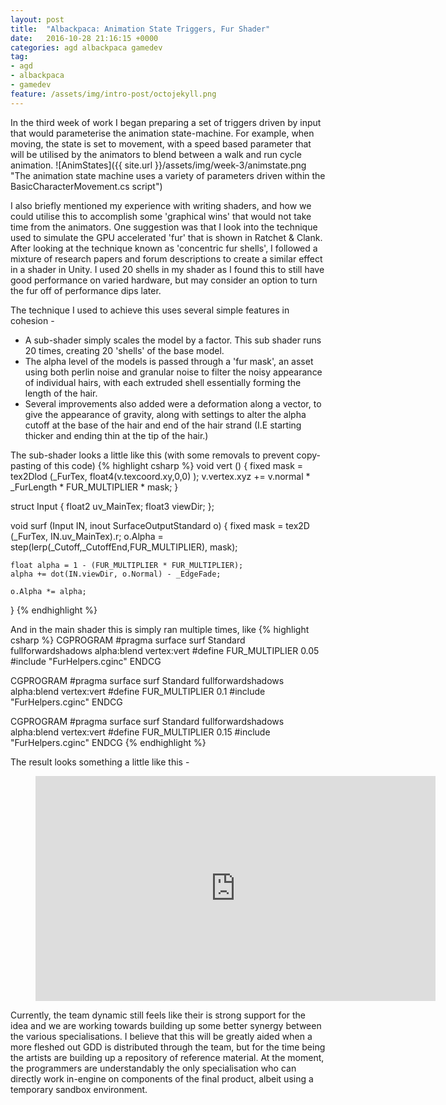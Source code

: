 ```yaml
---
layout: post
title:  "Albackpaca: Animation State Triggers, Fur Shader"
date:   2016-10-28 21:16:15 +0000
categories: agd albackpaca gamedev
tag:
- agd
- albackpaca
- gamedev
feature: /assets/img/intro-post/octojekyll.png
---
```


In the third week of work I began preparing a set of triggers driven by input that would parameterise the animation state-machine. For example, when moving, the state is set to movement, with a speed based parameter that will be utilised by the animators to blend between a walk and run cycle animation.
![AnimStates]({{ site.url }}/assets/img/week-3/animstate.png "The animation state machine uses a variety of parameters driven within the BasicCharacterMovement.cs script")

I also briefly mentioned my experience with writing shaders, and how we could utilise this to accomplish some 'graphical wins' that would not take time from the animators. One suggestion was that I look into the technique used to simulate the GPU accelerated 'fur' that is shown in Ratchet & Clank. After looking at the technique known as 'concentric fur shells', I followed a mixture of research papers and forum descriptions to create a similar effect in a shader in Unity. I used 20 shells in my shader as I found this to still have good performance on varied hardware, but may consider an option to turn the fur off of performance dips later.

The technique I used to achieve this uses several simple features in cohesion -

- A sub-shader simply scales the model by a factor. This sub shader runs 20 times, creating 20 'shells' of the base model.
- The alpha level of the models is passed through a 'fur mask', an asset using both perlin noise and granular noise to filter the noisy appearance of individual hairs, with each extruded shell essentially forming the length of the hair.
- Several improvements also added were a deformation along a vector, to give the appearance of gravity, along with settings to alter the alpha cutoff at the base of the hair and end of the hair strand (I.E starting thicker and ending thin at the tip of the hair.)

The sub-shader looks a little like this (with some removals to prevent copy-pasting of this code)
{% highlight csharp %}
void vert ()
{
	fixed mask = tex2Dlod (_FurTex, float4(v.texcoord.xy,0,0)	);
	v.vertex.xyz += v.normal * _FurLength * FUR_MULTIPLIER * mask;
}

struct Input {
	float2 uv_MainTex;
	float3 viewDir;
};

void surf (Input IN, inout SurfaceOutputStandard o) {
	fixed mask = tex2D (_FurTex, IN.uv_MainTex).r;
	o.Alpha = step(lerp(_Cutoff,_CutoffEnd,FUR_MULTIPLIER), mask);

	float alpha = 1 - (FUR_MULTIPLIER * FUR_MULTIPLIER);
	alpha += dot(IN.viewDir, o.Normal) - _EdgeFade;

	o.Alpha *= alpha;
}
{% endhighlight %}


And in the main shader this is simply ran multiple times, like
{% highlight csharp %}
CGPROGRAM
#pragma surface surf Standard fullforwardshadows alpha:blend vertex:vert
#define FUR_MULTIPLIER 0.05
#include "FurHelpers.cginc"
ENDCG

CGPROGRAM
#pragma surface surf Standard fullforwardshadows alpha:blend vertex:vert
#define FUR_MULTIPLIER 0.1
#include "FurHelpers.cginc"
ENDCG

CGPROGRAM
#pragma surface surf Standard fullforwardshadows alpha:blend vertex:vert
#define FUR_MULTIPLIER 0.15
#include "FurHelpers.cginc"
ENDCG
{% endhighlight %}


The result looks something a little like this -
<figure>
	<iframe width="640" height="360" src="https://www.youtube.com/embed/9Je8bxChois?autoplay=0&fs=0&iv_load_policy=3&showinfo=0&rel=0&cc_load_policy=0&start=23&end=32&vq=hd1080" frameborder="0"></iframe>
</figure>

Currently, the team dynamic still feels like their is strong support for the idea and we are working towards building up some better synergy between the various specialisations. I believe that this will be greatly aided when a more fleshed out GDD is distributed through the team, but for the time being the artists are building up a repository of reference material. At the moment, the programmers are understandably the only specialisation who can directly work in-engine on components of the final product, albeit using a temporary sandbox environment.





